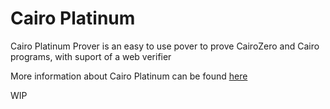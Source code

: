 # Cairo Platinum

Cairo Platinum Prover is an easy to use pover to prove CairoZero and Cairo programs, with suport of a web verifier

More information about Cairo Platinum can be found [here](https://github.com/lambdaclass/lambdaworks/tree/main/provers/cairo) 

WIP